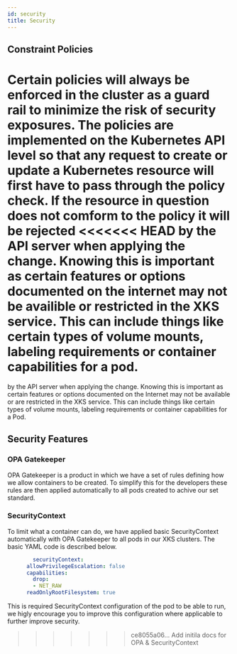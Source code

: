 ```yaml
---
id: security
title: Security
---
```


## Constraint Policies

Certain policies will always be enforced in the cluster as a guard rail to minimize the risk of security exposures. The policies are implemented on the Kubernetes API level so that
any request to create or update a Kubernetes resource will first have to pass through the policy check. If the resource in question does not comform to the policy it will be rejected
<<<<<<< HEAD
by the API server when applying the change. Knowing this is important as certain features or options documented on the internet may not be availible or restricted in the XKS service.
This can include things like certain types of volume mounts, labeling requirements or container capabilities for a pod.
=======
by the API server when applying the change. Knowing this is important as certain features or options documented on the Internet may not be available or are restricted in the XKS service.
This can include things like certain types of volume mounts, labeling requirements or container capabilities for a Pod.
## Security Features
### OPA Gatekeeper

OPA Gatekeeper is a product in which we have a set of rules defining how we allow containers to be created. To simplify this for the developers these rules are then applied automatically to all pods created to achive our set standard. 
### SecurityContext

To limit what a container can do, we have applied basic SecurityContext automatically with OPA Gatekeeper to all pods in our XKS clusters. The basic YAML code is described below.
```yaml
        securityContext:
      allowPrivilegeEscalation: false
      capabilities:
        drop:
        - NET_RAW
      readOnlyRootFilesystem: true
```
This is required SecurityContext configuration of the pod to be able to run, we higly encourage you to improve this configuration where applicable to further improve security.
>>>>>>> ce8055a06... Add initila docs for OPA & SecurityContext
